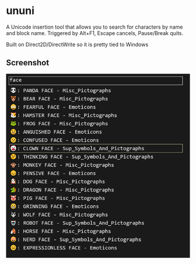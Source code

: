 # ununi

A Unicode insertion tool that allows you to search for characters by name and block name. Triggered by Alt+F1, Escape cancels, Pause/Break quits.

Built on Direct2D/DirectWrite so it is pretty tied to Windows

## Screenshot
![Screenshot](screenshot.png)
